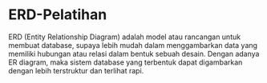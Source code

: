 # ERD-Pelatihan
ERD (Entity Relationship Diagram) adalah model atau rancangan untuk membuat database, supaya lebih mudah dalam menggambarkan data yang memiliki hubungan atau relasi dalam bentuk sebuah desain. Dengan adanya ER diagram, maka sistem database yang terbentuk dapat digambarkan dengan lebih terstruktur dan terlihat rapi. 
